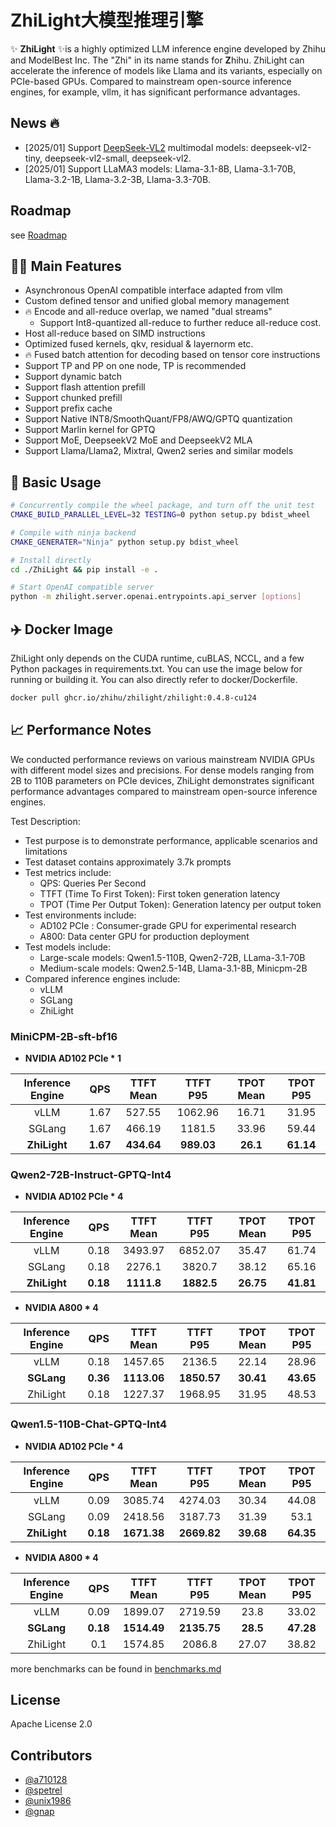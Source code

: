 # ZhiLight大模型推理引擎

✨ __ZhiLight__ ✨is a highly optimized LLM inference engine developed by Zhihu and ModelBest Inc. The "Zhi" in its name stands for **Z**hihu. ZhiLight can accelerate the inference of models like Llama and its variants, especially on PCIe-based GPUs. Compared to mainstream open-source inference engines, for example, vllm, it has significant performance advantages.

## News 🔥
* [2025/01] Support [DeepSeek-VL2](https://github.com/deepseek-ai/DeepSeek-VL2) multimodal models: deepseek-vl2-tiny, deepseek-vl2-small, deepseek-vl2.
* [2025/01] Support LLaMA3 models: Llama-3.1-8B, Llama-3.1-70B, Llama-3.2-1B, Llama-3.2-3B, Llama-3.3-70B.

## Roadmap
see [Roadmap](https://github.com/zhihu/ZhiLight/wiki/Roadmap)

## 🎉🎉 Main Features

* Asynchronous OpenAI compatible interface adapted from vllm
* Custom defined tensor and unified global memory management
* 🔥 Encode and all-reduce overlap, we named "dual streams"
   * Support Int8-quantized all-reduce to further reduce all-reduce cost.   
* Host all-reduce based on SIMD instructions
* Optimized fused kernels, qkv, residual & layernorm etc.
* 🔥 Fused batch attention for decoding based on tensor core instructions
* Support TP and PP on one node, TP is recommended
* Support dynamic batch
* Support flash attention prefill 
* Support chunked prefill
* Support prefix cache
* Support Native INT8/SmoothQuant/FP8/AWQ/GPTQ quantization
* Support Marlin kernel for GPTQ
* Support MoE, DeepseekV2 MoE and DeepseekV2 MLA
* Support Llama/Llama2, Mixtral, Qwen2 series and similar models
## 🔧 Basic Usage
```bash
# Concurrently compile the wheel package, and turn off the unit test
CMAKE_BUILD_PARALLEL_LEVEL=32 TESTING=0 python setup.py bdist_wheel

# Compile with ninja backend
CMAKE_GENERATER="Ninja" python setup.py bdist_wheel

# Install directly
cd ./ZhiLight && pip install -e .

# Start OpenAI compatible server
python -m zhilight.server.openai.entrypoints.api_server [options]
```
## ✈️ Docker Image
ZhiLight only depends on the CUDA runtime, cuBLAS, NCCL, and a few Python packages in requirements.txt. You can use the image below for running or building it. You can also directly refer to docker/Dockerfile.
```bash
docker pull ghcr.io/zhihu/zhilight/zhilight:0.4.8-cu124
```

## 📈 Performance Notes

We conducted performance reviews on various mainstream NVIDIA GPUs with different model sizes and precisions. For dense models ranging from 2B to 110B parameters on PCIe devices, ZhiLight demonstrates significant performance advantages compared to mainstream open-source inference engines.

Test Description:
- Test purpose is to demonstrate performance, applicable scenarios and limitations
- Test dataset contains approximately 3.7k prompts
- Test metrics include:
  - QPS: Queries Per Second
  - TTFT (Time To First Token): First token generation latency
  - TPOT (Time Per Output Token): Generation latency per output token
- Test environments include:
  - AD102 PCIe : Consumer-grade GPU for experimental research
  - A800: Data center GPU for production deployment
- Test models include:
  - Large-scale models: Qwen1.5-110B, Qwen2-72B, LLama-3.1-70B
  - Medium-scale models: Qwen2.5-14B, Llama-3.1-8B, Minicpm-2B
- Compared inference engines include:
  - vLLM
  - SGLang
  - ZhiLight

### MiniCPM-2B-sft-bf16

- **NVIDIA AD102 PCIe  * 1**

| Inference Engine  | QPS     | TTFT Mean | TTFT P95  | TPOT Mean| TPOT P95|
| :---:             |   :---: | :---:     | :----:    |    :---: |   :---: | 
|    vLLM           | 1.67    | 527.55    | 	1062.96 |	16.71    |  31.95  |
|    SGLang         |1.67	    | 466.19    |   1181.5	| 33.96    |	59.44  |
|  **ZhiLight**       | **1.67**|**434.64** | **989.03**|**26.1**  |**61.14**|

### Qwen2-72B-Instruct-GPTQ-Int4

- **NVIDIA AD102 PCIe  * 4**

| Inference Engine | QPS     | TTFT Mean | TTFT P95 | TPOT Mean| TPOT P95|
| :---:            |   :---: | :---:     | :----:   |    :---: |   :---: | 
| vLLM             |  0.18   | 3493.97   |  6852.07 |    35.47 |    61.74|
| SGLang           |  0.18   | 2276.1    |  3820.7  |    38.12 |    65.16|
| **ZhiLight**       |**0.18** | **1111.8**|**1882.5**| **26.75**|**41.81**|

- **NVIDIA A800 * 4**

| Inference Engine  | QPS     | TTFT Mean | TTFT P95  | TPOT Mean | TPOT P95|
| :---:             |   :---: | :---:     | :----:    |    :---:  |   :---: | 
| vLLM              |  0.18   | 1457.65   |  2136.5   |    22.14  |    28.96|
| **SGLang**        |**0.36** |**1113.06**|**1850.57**|  **30.41**|**43.65**|
| ZhiLight            |    0.18 | 1227.37   | 1968.95   | 31.95     | 48.53   |
### Qwen1.5-110B-Chat-GPTQ-Int4

- **NVIDIA AD102 PCIe  * 4**

| Inference Engine  | QPS     | TTFT Mean | TTFT P95  | TPOT Mean| TPOT P95|
| :---:             |   :---: | :---:     | :----:    |    :---: |   :---: | 
| vLLM              |  0.09   | 3085.74   |  4274.03  |    30.34 |    44.08|
| SGLang            |  0.09   |2418.56    |  3187.73  |    31.39 |    53.1 |
| **ZhiLight**        |**0.18** |**1671.38**|**2669.82**|  **39.68**|**64.35**|

- **NVIDIA A800 * 4**

| Inference Engine  | QPS     | TTFT Mean | TTFT P95  | TPOT Mean| TPOT P95|
| :---:             |   :---: | :---:     | :----:    |    :---: |   :---: | 
| vLLM              |  0.09   | 1899.07   |  2719.59  |    23.8  |    33.02|
| **SGLang**        |**0.18** |**1514.49**|**2135.75**|  **28.5**|**47.28**|
| ZhiLight            |     0.1 | 1574.85   | 2086.8    | 27.07    | 38.82   |

more benchmarks can be found in [benchmarks.md](docs/benchmarks/benchmarks.md)

## License
Apache License 2.0

## Contributors
- [@a710128](https://github.com/a710128)
- [@spetrel](https://github.com/spetrel) 
- [@unix1986](https://github.com/unix1986)
- [@gnap](https://github.com/gnap)
